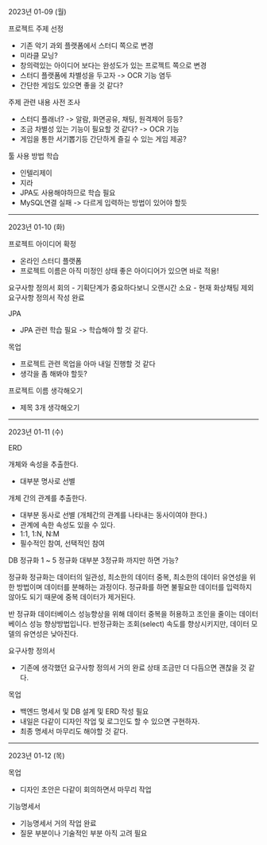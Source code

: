 2023년 01-09 (월)

프로젝트 주제 선정

- 기존 악기 과외 플랫폼에서 스터디 쪽으로 변경
- 미라클 모닝?
- 창의력있는 아이디어 보다는 완성도가 있는 프로젝트 쪽으로 변경
- 스터디 플랫폼에 차별성을 두고자 -> OCR 기능 염두
- 간단한 게임도 있으면 좋을 것 같다?

주제 관련 내용 사전 조사

- 스터디 플래너? -> 알람, 화면공유, 채팅, 원격제어 등등?
- 조금 차별성 있는 기능이 필요할 것 같다? -> OCR 기능
- 게임을 통한 서기뽑기등 간단하게 즐길 수 있는 게임 제공?

툴 사용 방법 학습

- 인텔리제이
- 지라
- JPA도 사용해야하므로 학습 필요
- MySQL연결 실패 -> 다르게 입력하는 방법이 있어야 할듯

---
2023년 01-10 (화)

프로젝트 아이디어 확정

- 온라인 스터디 플랫폼
- 프로젝트 이름은 아직 미정인 상태 좋은 아이디어가 있으면 바로 적용!


요구사항 정의서 회의
    - 기획단계가 중요하다보니 오랜시간 소요
    - 현재 화상채팅 제외 요구사항 정의서 작성 완료

JPA
- JPA 관련 학습 필요 -> 학습해야 할 것 같다.


목업
- 프로젝트 관련 목업을 아마 내일 진행할 것 같다
- 생각을 좀 해봐야 할듯?

프로젝트 이름 생각해오기 
- 제목 3개 생각해오기

---
2023년 01-11 (수)

ERD

개체와 속성을 추출한다.
- 대부분 명사로 선별

개체 간의 관계를 추출한다.
- 대부분 동사로 선별 (개체간의 관계를 나타내는 동사이여야 한다.)
- 관계에 속한 속성도 있을 수 있다.
- 1:1, 1:N, N:M
- 필수적인 참여, 선택적인 참여

DB 정규화
1 ~ 5 정규화
대부분 3정규화 까지만 하면 가능?

정규화
정규화는 데이터의 일관성, 최소한의 데이터 중복, 
최소한의 데이터 유연성을 위한 방법이며 데이터를 분해하는 과정이다.
정규화를 하면 불필요한 데이터를 입력하지 않아도 되기 때문에 중복 데이터가 제거된다.

반 정규화
데이터베이스 성능향상을 위해 데이터 중복을 허용하고 
조인을 줄이는 데이터베이스 성능 향상방법입니다.
반정규화는 조회(select) 속도를 향상시키지만, 데이터 모델의 유연성은 낮아진다.

요구사항 정의서
- 기존에 생각했던 요구사항 정의서 거의 완료 상태
조금만 더 다듬으면 괜찮을 것 같다.

목업
- 백엔드 명세서 및 DB 설계 및 ERD 작성 필요
- 내일은 다같이 디자인 작업 및 로그인도 할 수 있으면 구현하자.
- 최종 명세서 마무리도 해야할 것 같다.

---
2023년 01-12 (목)

목업
- 디자인 초안은 다같이 회의하면서 마무리 작업

기능명세서
- 기능명세서 거의 작업 완료
- 질문 부분이나 기술적인 부분 아직 고려 필요

